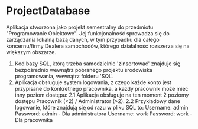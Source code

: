 # ProjectDatabase
Aplikacja stworzona jako projekt semestralny do przedmiotu "Programowanie Obiektowe". Jej funkcjonalność sprowadza się do zarządzania lokalną bazą danych, w tym przypadku dla całego koncernu/firmy Dealera samochodów,
którego działalność rozszerza się na większym obszarze.

1. Kod bazy SQL, którą trzeba samodzielnie 'zinsertować' znajduje się bezpośrednio wewnątrz pobranego projektu środowiska programowania, wewnątrz folderu 'SQL'.
2. Aplikacja obsługuje system logowania, z czego każde konto jest przypisane do konkretnego pracownika, a każdy pracownik może mieć inny poziom dostępu:
   2.1 Aplikacja obsługuje na ten moment 2 poziomy dostępu Pracownik (<2) / Administrator (>2).
   2.2 Przykładowy dane logowanie, które znajdują się od razu w pliku SQL to:
       Username: admin Password: admin - Dla administratora
       Username: work Password: work - Dla pracownika
   
